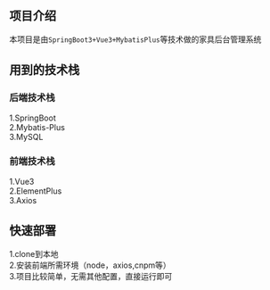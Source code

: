 ## 项目介绍
本项目是由`SpringBoot3+Vue3+MybatisPlus`等技术做的家具后台管理系统
## 用到的技术栈
### 后端技术栈
  1.SpringBoot<br/>
  2.Mybatis-Plus<br/>
  3.MySQL<br/>
### 前端技术栈
  1.Vue3<br/>
  2.ElementPlus<br/>
  3.Axios<br/>
## 快速部署
  1.clone到本地<br/>
  2.安装前端所需环境（node，axios,cnpm等）<br/>
  3.项目比较简单，无需其他配置，直接运行即可<br/>
